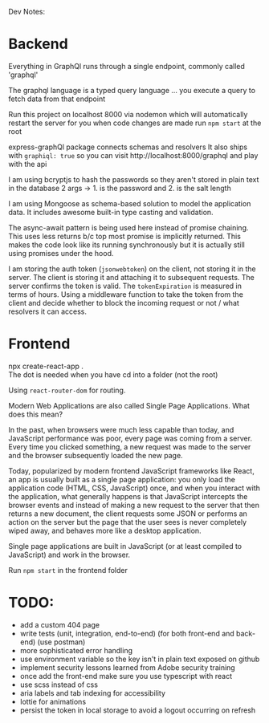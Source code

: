 Dev Notes:

# Backend

Everything in GraphQl runs through a single endpoint, commonly called 'graphql'

The graphql language is a typed query language ... you execute a query to fetch data from that endpoint

Run this project on localhost 8000 via nodemon which will automatically restart the server for you when code changes are made
	run `npm start` at the root

express-graphQl package connects schemas and resolvers
	It also ships with `graphiql: true` so you can visit http://localhost:8000/graphql and play with the api

I am using bcryptjs to hash the passwords so they aren't stored in plain text in the database
2 args -> 1. is the password and 2. is the salt length

I am using Mongoose as schema-based solution to model the application data. It includes awesome built-in type casting and validation.

The async-await pattern is being used here instead of promise chaining.
This uses less returns b/c top most promise is implicitly returned.
This makes the code look like its running synchronously but it is actually still using promises under the hood.

I am storing the auth token (`jsonwebtoken`) on the client, not storing it in the server.
The client is storing it and attaching it to subsequent requests.
The server confirms the token is valid.
The `tokenExpiration` is measured in terms of hours.
Using a middleware function to take the token from the client and decide whether to block the incoming request or not / what resolvers it can access.

# Frontend

npx create-react-app .  
The dot is needed when you have cd into a folder (not the root)

Using `react-router-dom` for routing.

Modern Web Applications are also called Single Page Applications. What does this mean?

In the past, when browsers were much less capable than today, and JavaScript performance was poor, every page was coming from a server. Every time you clicked something, a new request was made to the server and the browser subsequently loaded the new page.

Today, popularized by modern frontend JavaScript frameworks like React, an app is usually built as a single page application: you only load the application code (HTML, CSS, JavaScript) once, and when you interact with the application, what generally happens is that JavaScript intercepts the browser events and instead of making a new request to the server that then returns a new document, the client requests some JSON or performs an action on the server but the page that the user sees is never completely wiped away, and behaves more like a desktop application.

Single page applications are built in JavaScript (or at least compiled to JavaScript) and work in the browser.

Run `npm start` in the frontend folder 

# TODO:

- add a custom 404 page
- write tests (unit, integration, end-to-end) (for both front-end and back-end) (use postman)
- more sophisticated error handling
- use environment variable so the key isn't in plain text exposed on github
- implement security lessons learned from Adobe security training
- once add the front-end make sure you use typescript with react
- use scss instead of css
- aria labels and tab indexing for accessibility
- lottie for animations
- persist the token in local storage to avoid a logout occurring on refresh
